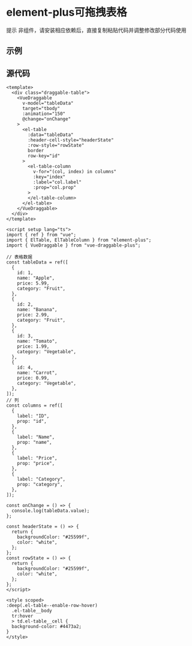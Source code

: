 # element-plus可拖拽表格

<div style="margin: 10px 0">
  <el-tag type="danger">提示</el-tag> 非组件，请安装相应依赖后，直接复制粘贴代码并调整修改部分代码使用
</div>

## 示例

<TeaDraggableTable class="vp-raw"></TeaDraggableTable>

<script setup lang="ts">
import TeaDraggableTable from "../../src/demo/draggable-table/TeaDraggableTable.vue"
</script>

## 源代码

```vue
<template>
  <div class="draggable-table">
    <VueDraggable
      v-model="tableData"
      target="tbody"
      :animation="150"
      @change="onChange"
    >
      <el-table
        :data="tableData"
        :header-cell-style="headerState"
        :row-style="rowState"
        border
        row-key="id"
      >
        <el-table-column
          v-for="(col, index) in columns"
          :key="index"
          :label="col.label"
          :prop="col.prop"
        >
        </el-table-column>
      </el-table>
    </VueDraggable>
  </div>
</template>

<script setup lang="ts">
import { ref } from "vue";
import { ElTable, ElTableColumn } from "element-plus";
import { VueDraggable } from "vue-draggable-plus";

// 表格数据
const tableData = ref([
  {
    id: 1,
    name: "Apple",
    price: 5.99,
    category: "Fruit",
  },
  {
    id: 2,
    name: "Banana",
    price: 2.99,
    category: "Fruit",
  },
  {
    id: 3,
    name: "Tomato",
    price: 1.99,
    category: "Vegetable",
  },
  {
    id: 4,
    name: "Carrot",
    price: 0.99,
    category: "Vegetable",
  },
]);
// 列
const columns = ref([
  {
    label: "ID",
    prop: "id",
  },
  {
    label: "Name",
    prop: "name",
  },
  {
    label: "Price",
    prop: "price",
  },
  {
    label: "Category",
    prop: "category",
  },
]);

const onChange = () => {
  console.log(tableData.value);
};

const headerState = () => {
  return {
    backgroundColor: "#25599f",
    color: "white",
  };
};
const rowState = () => {
  return {
    backgroundColor: "#25599f",
    color: "white",
  };
};
</script>

<style scoped>
:deep(.el-table--enable-row-hover)
  .el-table__body
  tr:hover
  > td.el-table__cell {
  background-color: #4473a2;
}
</style>
```
